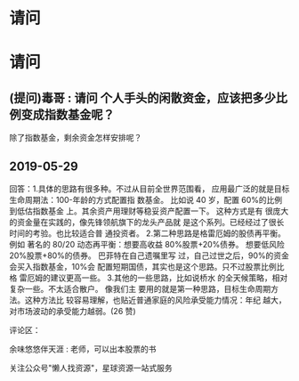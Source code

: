 # 请问

# 请问

## (提问)毒哥 : 请问 个人手头的闲散资金，应该把多少比例变成指数基金呢？

除了指数基金，剩余资金怎样安排呢？

## 2019-05-29

回答：1.具体的思路有很多种。不过从目前全世界范围看， 应用最广泛的就是目标生命周期法：100-年龄的方式配置指 数基金。 比如说 40 岁，配置 60%的比例到低估指数基金 上。其余资产用理财等稳妥资产配置一下。 这种方式是有 很庞大的资金量在实践的，像先锋领航旗下的龙头产品就 是这个系列。已经经过了很长时间的考验。也比较适合普 通投资者。 2.第二种思路是格雷厄姆的股债再平衡。 例如 著名的 80/20 动态再平衡：想要高收益 80%股票+20%债券。 想要低风险 20%股票+80%的债券。 巴菲特在自己遗嘱里写 过，自己过世之后，90%的资金会买入指数基金，10%会 配置短期国债，其实也是这个思路。只不过股票比例比格 雷厄姆的建议更高一些。 3.其他的一些思路，比如说桥水 的全天候策略，相对复杂一些。不太适合散户。 像我们主 要用的就是第一种思路，目标生命周期方法。这种方法比 较容易理解，也贴近普通家庭的风险承受能力情况：年纪 越大，对市场波动的承受能力越弱。(26 赞)

评论区：

余味悠悠伴天涯 : 老师，可以出本股票的书

关注公众号"懒人找资源"，星球资源一站式服务